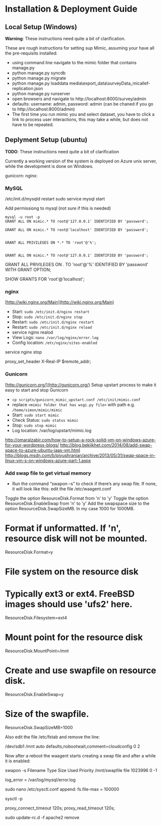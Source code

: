 # Installation & Deployment Guide

## Local Setup (Windows)
**Warning**: These instructions need quite a bit of clarification.

These are rough instructions for setting sup Mimic, assuming your have all the pre-requisits installed:

- using command line navigate to the mimic folder that contains manage.py
- python manage.py syncdb
- python manage.py migrate
- python manage.py loaddata media\export_data\surveyData_micallef-replication.json
- python manage.py runserver
- open browsers and navigate to http://localhost:8000/survey/admin
- defaults: username: admin, password: admin (can be chaned if you go to http://localhost:8000/admin)
- The first time you run mimic you and select dataset, you have to click a link to process user interactions, this may take a while, but does not have to be repeated.

## Deplyment Setup (ubuntu)

**TODO**: These instructions need quite a bit of clarification

Currently a working version of the system is deployed on Azure unix server, while the development is done on Windows.

gunicorn: 
nginx: 

### MySQL
/etc/init.d/mysqld restart
sudo service mysql start

Add permissiong to mysql (not sure if this is needed)
	
	mysql -u root -p
	GRANT ALL ON mimic.* TO root@'127.0.0.1' IDENTIFIED BY 'password';

	GRANT ALL ON mimic.* TO root@'localhost' IDENTIFIED BY 'password';


	GRANT ALL PRIVILEGES ON *.* TO 'root'@'%';


	GRANT ALL ON mimic.* TO root@'127.0.0.1' IDENTIFIED BY 'password';
	

GRANT ALL PRIVILEGES ON *.* TO 'root'@'%' IDENTIFIED BY 'password' WITH GRANT OPTION;

SHOW GRANTS FOR 'root'@'localhost';

### nginx
[http://wiki.nginx.org/Main](http://wiki.nginx.org/Main)

- Start: ``sudo /etc/init.d/nginx restart``
- Stop: ``sudo /etc/init.d/nginx stop``
- Restart: ``sudo /etc/init.d/nginx restart``
- Restart: ``sudo /etc/init.d/nginx reload``
- service nginx realod
- View Logs: ``nano /var/log/nginx/error.log``
- Config location: ``/etc/nginx/sites-enabled``

service nginx stop

proxy_set_header X-Real-IP $remote_addr;


### Gunicorn
[http://gunicorn.org/](http://gunicorn.org/)
Setup upstart process to make it easy to start and stop Gunicorn

- ``cp scripts/gunicorn_mimic_upstart.conf /etc/init/mimic.conf``
- replace ``<mimic folder that has wsgi.py file>`` with path e.g. ``/home/simon/mimic/mimic``
- Start: ``sudo start mimic``
- Check Status: ``sudo status mimic``
- Stop: ``sudo stop mimic``
- Log location: /var/log/upstart/mimic.log

http://omaralzabir.com/how-to-setup-a-rock-solid-vm-on-windows-azure-for-your-wordpress-blogs/
http://blog.bekijkhet.com/2014/08/add-swap-space-to-azure-ubuntu-iaas-vm.html
http://blogs.msdn.com/b/piyushranjan/archive/2013/05/31/swap-space-in-linux-vm-s-on-windows-azure-part-1.aspx

### Add swap file to get virtual memory
- Run the command “swapon –s” to check if there’s any swap file. If none, it will look like this:
edit the file /etc/waagent.conf

Toggle the option ResourceDisk.Format from 'n' to 'y'
Toggle the option ResourceDisk.EnableSwap from 'n' to 'y'
Add the swapspace size to the option ResourceDisk.SwapSizeMB. In my case 1000 for 1000MB.


# Format if unformatted. If 'n', resource disk will not be mounted.
ResourceDisk.Format=y

# File system on the resource disk
# Typically ext3 or ext4. FreeBSD images should use 'ufs2' here.
ResourceDisk.Filesystem=ext4

# Mount point for the resource disk
ResourceDisk.MountPoint=/mnt

# Create and use swapfile on resource disk.
ResourceDisk.EnableSwap=y

# Size of the swapfile.
ResourceDisk.SwapSizeMB=1000

Also edit the file /etc/fstab and remove the line:

/dev/sdb1 /mnt auto defaults,nobootwait,comment=cloudconfig 0 2

Now after a reboot the waagent starts creating a swap file and after a while it is enabled:

swapon -s
Filename    Type  Size Used Priority
/mnt/swapfile                           file  1023996 0 -1


log_error = /var/log/mysql/error.log


sudo nano /etc/sysctl.conf
append: fs.file-max = 100000

sysctl -p



proxy_connect_timeout 120s;
proxy_read_timeout 120s;

sudo update-rc.d -f  apache2 remove


<!-- Begin Inspectlet Embed Code -->
<script type="text/javascript" id="inspectletjs">
	window.__insp = window.__insp || [];
	__insp.push(['wid', 2040195162]);
	(function() {
		function __ldinsp(){var insp = document.createElement('script'); insp.type = 'text/javascript'; insp.async = true; insp.id = "inspsync"; insp.src = ('https:' == document.location.protocol ? 'https' : 'http') + '://cdn.inspectlet.com/inspectlet.js'; var x = document.getElementsByTagName('script')[0]; x.parentNode.insertBefore(insp, x); }
		if (window.attachEvent){
			window.attachEvent('onload', __ldinsp);
		}else{
			window.addEventListener('load', __ldinsp, false);
		}
	})();
</script>
<!-- End Inspectlet Embed Code -->